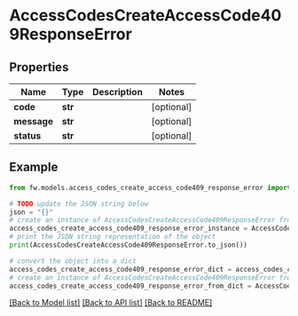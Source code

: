 # AccessCodesCreateAccessCode409ResponseError


## Properties

Name | Type | Description | Notes
------------ | ------------- | ------------- | -------------
**code** | **str** |  | [optional] 
**message** | **str** |  | [optional] 
**status** | **str** |  | [optional] 

## Example

```python
from fw.models.access_codes_create_access_code409_response_error import AccessCodesCreateAccessCode409ResponseError

# TODO update the JSON string below
json = "{}"
# create an instance of AccessCodesCreateAccessCode409ResponseError from a JSON string
access_codes_create_access_code409_response_error_instance = AccessCodesCreateAccessCode409ResponseError.from_json(json)
# print the JSON string representation of the object
print(AccessCodesCreateAccessCode409ResponseError.to_json())

# convert the object into a dict
access_codes_create_access_code409_response_error_dict = access_codes_create_access_code409_response_error_instance.to_dict()
# create an instance of AccessCodesCreateAccessCode409ResponseError from a dict
access_codes_create_access_code409_response_error_from_dict = AccessCodesCreateAccessCode409ResponseError.from_dict(access_codes_create_access_code409_response_error_dict)
```
[[Back to Model list]](../README.md#documentation-for-models) [[Back to API list]](../README.md#documentation-for-api-endpoints) [[Back to README]](../README.md)


